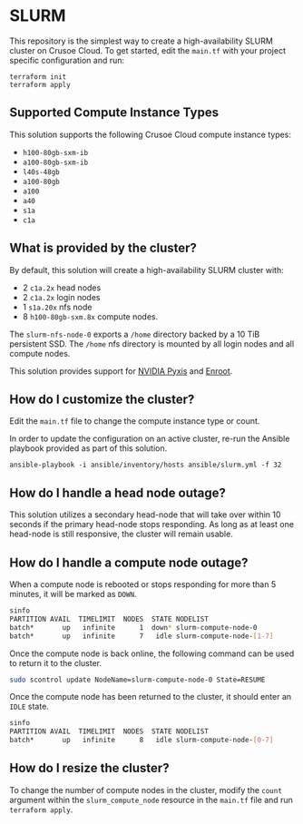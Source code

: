 # SLURM
This repository is the simplest way to create a high-availability SLURM cluster on Crusoe Cloud. To get started, edit the `main.tf` with your project specific configuration and run:
```
terraform init
terraform apply
```

## Supported Compute Instance Types
This solution supports the following Crusoe Cloud compute instance types:
* `h100-80gb-sxm-ib`
* `a100-80gb-sxm-ib`
* `l40s-48gb`
* `a100-80gb`
* `a100`
* `a40`
* `s1a`
* `c1a`

## What is provided by the cluster?
By default, this solution will create a high-availability SLURM cluster with:
* 2 `c1a.2x` head nodes
* 2 `c1a.2x` login nodes
* 1 `s1a.20x` nfs node
* 8 `h100-80gb-sxm.8x` compute nodes.

The `slurm-nfs-node-0` exports a `/home` directory backed by a 10 TiB persistent SSD. The `/home` nfs directory is mounted by all login nodes and all compute nodes.

This solution provides support for [NVIDIA Pyxis](https://github.com/NVIDIA/pyxis) and [Enroot](https://github.com/nvidia/enroot).

## How do I customize the cluster?
Edit the `main.tf` file to change the compute instance type or count.

In order to update the configuration on an active cluster, re-run the Ansible playbook provided as part of this solution.
```
ansible-playbook -i ansible/inventory/hosts ansible/slurm.yml -f 32
```

## How do I handle a head node outage?
This solution utilizes a secondary head-node that will take over within 10 seconds if the primary head-node stops responding. As long as at least one head-node is still responsive, the cluster will remain usable.

## How do I handle a compute node outage?
When a compute node is rebooted or stops responding for more than 5 minutes, it will be marked as `DOWN`.

```bash
sinfo
PARTITION AVAIL  TIMELIMIT  NODES  STATE NODELIST
batch*       up   infinite      1  down* slurm-compute-node-0
batch*       up   infinite      7   idle slurm-compute-node-[1-7]
```

Once the compute node is back online, the following command can be used to return it to the cluster.
```bash
sudo scontrol update NodeName=slurm-compute-node-0 State=RESUME
```

Once the compute node has been returned to the cluster, it should enter an `IDLE` state.
```bash
sinfo
PARTITION AVAIL  TIMELIMIT  NODES  STATE NODELIST
batch*       up   infinite      8   idle slurm-compute-node-[0-7]
```

## How do I resize the cluster?
To change the number of compute nodes in the cluster, modify the `count` argument within
the `slurm_compute_node` resource in the `main.tf` file and run `terraform apply`.
